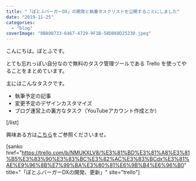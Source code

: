 ```yaml
---
title: "「ぽとふバーガーDX」の開発と執筆タスクリストを公開することにしました"
date: "2019-11-25"
categories: 
  - "blog"
coverImage: "0BA90733-6467-4729-9F1B-58D860D2523D.jpeg"
---
```


こんにちは。ぽとふです。

とても忘れっぽい自分なので無料のタスク管理ツールである Trello を使ってやることをまとめています。

主にはこんなタスクです。

- 執筆予定の記事
- 変更予定のデザインカスタマイズ
- ブログ運営上の裏方なタスク（YouTubeアカウント作成とか）

\[/list\]

興味ある方は[こちら](https://trello.com/b/NMUKXLV8/%E3%81%BD%E3%81%A8%E3%81%B5%E3%83%90%E3%83%BC%E3%82%AC%E3%83%BCdx%E3%81%AE%E9%96%8B%E7%99%BA%E3%80%81%E6%9B%B4%E6%96%B0)をご参照くださいませ。

\[sanko href="https://trello.com/b/NMUKXLV8/%E3%81%BD%E3%81%A8%E3%81%B5%E3%83%90%E3%83%BC%E3%82%AC%E3%83%BCdx%E3%81%AE%E9%96%8B%E7%99%BA%E3%80%81%E6%9B%B4%E6%96%B0" title="「ぽとふバーガーDXの開発、更新」" site="trello"\]
